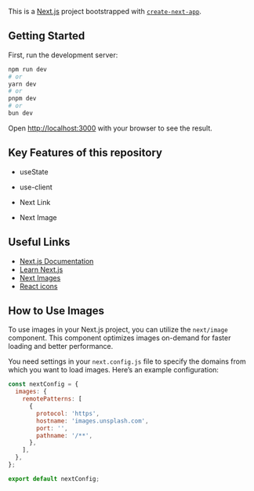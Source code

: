 This is a [Next.js](https://nextjs.org) project bootstrapped with [`create-next-app`](https://nextjs.org/docs/app/api-reference/cli/create-next-app).

## Getting Started

First, run the development server:

```bash
npm run dev
# or
yarn dev
# or
pnpm dev
# or
bun dev
```

Open [http://localhost:3000](http://localhost:3000) with your browser to see the result.

## Key Features of this repository

- useState

- use-client

- Next Link

- Next Image

## Useful Links

- [Next.js Documentation](https://nextjs.org/docs)
- [Learn Next.js](https://nextjs.org/learn)
- [Next Images](https://nextjs.org/docs/app/api-reference/components/image)
- [React icons](https://react-icons.github.io/react-icons/)

## How to Use Images

To use images in your Next.js project, you can utilize the `next/image` component. This component optimizes images on-demand for faster loading and better performance.

You need settings in your `next.config.js` file to specify the domains from which you want to load images. Here’s an example configuration:

```javascript
const nextConfig = {
  images: {
    remotePatterns: [
      {
        protocol: 'https',
        hostname: 'images.unsplash.com',
        port: '',
        pathname: '/**',
      },
    ],
  },
};

export default nextConfig;
```
